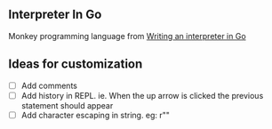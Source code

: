 ## Interpreter In Go 

Monkey programming language from [Writing an interpreter in Go](https://interpreterbook.com)


## Ideas for customization
 - [ ] Add comments
 - [ ] Add history in REPL. ie. When the up arrow is clicked the previous statement should appear
-  [ ] Add character escaping in string. eg: r""
